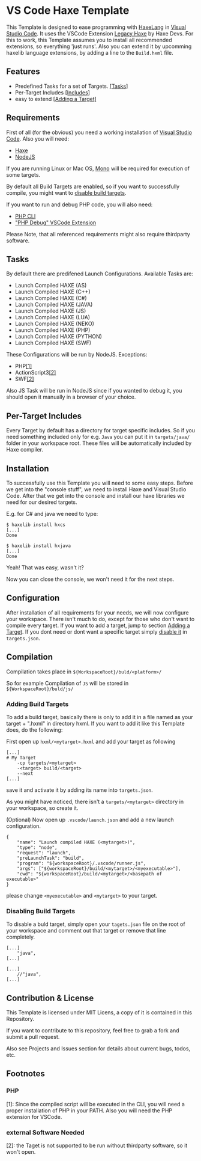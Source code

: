 # VS Code Haxe Template

This Template is designed to ease programming with [HaxeLang](https://haxe.org) in [Visual Studio Code](https://code.visualstudio.com).
It uses the VSCode Extension [Legacy Haxe](https://marketplace.visualstudio.com/items?itemName=haxedevs.haxe) by Haxe Devs.
For this to work, this Template assumes you to install all recommended extensions, so everything 'just runs'.
Also you can extend it by upcomming haxelib language extensions, by adding a line to the ```Build.hxml``` file.

## Features

* Predefined Tasks for a set of Targets. [[Tasks]](#tasks)
* Per-Target Includes [[Includes]](#per-target-includes)
* easy to extend [[Adding a Target]](#adding-build-targets)

## Requirements

First of all (for the obvious) you need a working installation of [Visual Studio Code](https://code.visualstudio.com).
Also you will need:

* [Haxe](https://haxe.org/)
* [NodeJS](https://nodejs.org/)

If you are running Linux or Mac OS, [Mono](www.mono-project.com/download/) will be required for execution of some targets.

By default all Build Targets are enabled, so if you want to successfully compile, you might want to [disable build targets](#disabling-build-targets).

If you want to run and debug PHP code, you will also need:

* [PHP CLI](php.net/downloads.php)
* ["PHP Debug" VSCode Extension](https://marketplace.visualstudio.com/items?itemName=felixfbecker.php-debug)

Please Note, that all referenced requirements might also require thirdparty software.

## Tasks

By default there are predifened Launch Configurations.
Available Tasks are:

* Launch Compiled HAXE (AS)
* Launch Compiled HAXE (C++)
* Launch Compiled HAXE (C#)
* Launch Compiled HAXE (JAVA)
* Launch Compiled HAXE (JS)
* Launch Compiled HAXE (LUA)
* Launch Compiled HAXE (NEKO)
* Launch Compiled HAXE (PHP)
* Launch Compiled HAXE (PYTHON)
* Launch Compiled HAXE (SWF)

These Configurations will be run by NodeJS.
Exceptions:

* PHP[[1]](#php)
* ActionScript3[[2]](#external-software-needed)
* SWF[[2]](#external-software-needed)

Also JS Task will be run in NodeJS since if you wanted to debug it, you should open it manually in a browser of your choice.

## Per-Target Includes

Every Target by default has a directory for target specific includes.
So if you need something included only for e.g. ```Java``` you can put it in ```targets/java/``` folder in your workspace root.
These files will be automatically included by Haxe compiler.

## Installation

To successfully use this Template you will need to some easy steps.
Before we get into the "console stuff", we need to install Haxe and Visual Studio Code.
After that we get into the console and install our haxe libraries we need for our desired targets.

E.g. for C# and java we need to type:

```console
$ haxelib install hxcs
[...]
Done

$ haxelib install hxjava
[...]
Done
```

Yeah! That was easy, wasn't it?

Now you can close the console, we won't need it for the next steps.

## Configuration

After installation of all requirements for your needs, we will now configure your workspace.
There isn't much to do, except for those who don't want to compile every target.
If you want to add a target, jump to section [Adding a Target](#adding-build-targets).
If you dont need or dont want a specific target simply [disable it](#disabling-build-targets) in ```targets.json```.

## Compilation

Compilation takes place in ```${WorkspaceRoot}/buld/<platform>/```

So for example Compilation of ```JS``` will be stored in ```${WorkspaceRoot}/buld/js/```

### Adding Build Targets

To add a build target, basically there is only to add it in a file named as your target + ".hxml" in directory hxml.
If you want to add it like this Template does, do the following:

First open up ```hxml/<mytarget>.hxml``` and add your target as following

```code
[...]
# My Target
    -cp targets/<mytarget>
    -<target> build/<target>
    --next
[...]
```

save it and activate it by adding its name into ```targets.json```.


As you might have noticed, there isn't a ```targets/<mytarget>``` directory in your workspace, so create it.

(Optional)
Now open up ```.vscode/launch.json``` and add a new launch configuration.

```code
{
    "name": "Launch compiled HAXE (<mytarget>)",
    "type": "node",
    "request": "launch",
    "preLaunchTask": "build",
    "program": "${workspaceRoot}/.vscode/runner.js",
    "args": ["${workspaceRoot}/build/<mytarget>/<myexecutable>"],
    "cwd": "${workspaceRoot}/build/<mytarget>/<basepath of executable>"
}
```

please change ```<myexecutable>``` and ```<mytarget>``` to your target.

### Disabling Build Targets

To disable a buld target, simply open your ```tagets.json``` file on the root of your workspace 
and comment out that target or remove that line completely.

```code
[...]
    "java",
[...]
```

```code
[...]
    //"java",
[...]
```

## Contribution & License

This Template is licensed under MIT Licens, a copy of it is contained in this Repository.

If you want to contribute to this repository, feel free to grab a fork and submit a pull request.

Also see Projects and Issues section for details about current bugs, todos, etc. 

## Footnotes

### PHP

[1]: Since the compiled script will be executed in the CLI, you will need a proper installation of PHP in your PATH. Also you will need the PHP extension for VSCode.

### external Software Needed

[2]: the Taget is not supported to be run without thirdparty software, so it won't open.
